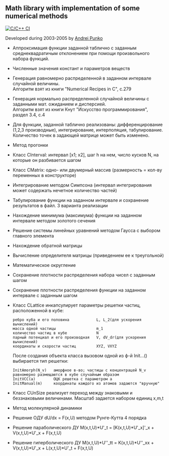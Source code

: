 
## Math library with implementation of some numerical methods

[![C/C++ CI](https://github.com/andrei-punko/math-library/actions/workflows/c-cpp.yml/badge.svg?branch=master)](https://github.com/andrei-punko/math-library/actions/workflows/c-cpp.yml)

Developed during 2003-2005 by [Andrei Punko](mailto:andd3dfx@gmail.com)

- Аппроксимация функции заданной таблично с заданным среднеквадратичым отклонением 
  при помощи произвольного набора функций.  

- Численные значения констант и параметров веществ

- Генерация равномерно распределенной в заданном интервале случайной величины.  
  Алгоритм взят из книги "Numerical Recipes in C", с.279

- Генерация нормально распределенной случайной величины с заданными мат. ожиданием и дисперсией.  
  Алгоритм взят из книги Кнут "Искусство программирования", раздел 3.4, с.4

- Для функции, заданной таблично реализованы:
  дифференцирование (1,2,3 производные), интегрирование, интерполяция, табулирование. 
  Количество точек в задающей матрице может быть изменено.

- Метод прогонки

- Класс CInterval: интервал [x1; x2], шаг h на нем, число кусков N, на которые он разбивается шагом

- Класс CMatrix: одно- или двумерный массив (размерность = кол-ву переменных в конструкторе)

- Интегрирование методом Симпсона (интервал интегрирования может содержать нечетное количество частей)

- Табулирование функции на заданном интервале и сохранение результатов в файл. 3 варианта реализации

- Нахождение минимума (максимума) функции на заданном интервале методом золотого сечения

- Решение системы линейных уравнений методом Гаусса с выбором главного элемента

- Нахождение обратной матрицы

- Вычисление определителя матрицы (приведением ее к треугольной)

- Математическое округление

- Сохранение плотности распределения набора чисел с заданным шагом

- Сохранение плотности распределения функции на заданном интервале с заданным шагом

- Класс CLattice инкапсулирует параметры решетки частиц, расположенной в кубе:
  
      ребро куба и его половина            L, L_2(для ускорения вычислений)
      масса одной частицы                  m_1
      количество частиц в кубе             N
      парный потенциал и его производная   V, dV_dr(для ускорения вычислений)
      координаты и скорости частиц         XYZ, VXYZ

  После создания объекта класса вызовом одной из ф-й Init...() выбирается тип решетки:
  
      InitAmorph(N_v)   аморфное в-во; частицы с концентрацей N_v равномерно размещаются в кубе случайным образом
      InitVCC(a)        ОЦК решетка с параметром а
      InitManual(m)     координаты каждого из атомов задаются "вручную"

- Класс CUnSize реализует переход между знаковыми и беззнаковыми величинами. Масштаб задается набором единиц x,m,t

- Метод молекулярной динамики
  
- Решение ОДУ dU/dx = F(x,U) методом Рунге-Кутта 4 порядка

- Решение параболического ДУ M(x,t,U)*U'_t = [K(x,t,U)*U'_x]'_x + V(x,t,U)*U'_x + F(x,t,U)

- Решение гиперболического ДУ M(x,t,U)*U''_tt = K(x,t,U)*U''_xx + V(x,t,U)*U'_x + L(x,t,U)*U'_t + F(x,t,U)

